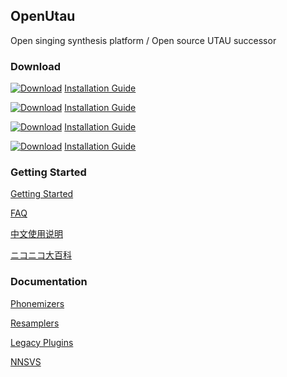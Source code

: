 ## OpenUtau

Open singing synthesis platform / Open source UTAU successor

### Download
[![Download](https://img.shields.io/static/v1?style=for-the-badge&logo=github&label=download&message=windows-x64&labelColor=FF347C&color=4ea6ea)](https://github.com/stakira/OpenUtau/releases/download/OpenUtau-Latest/OpenUtau-win-x64.zip) [Installation Guide](https://github.com/stakira/OpenUtau/wiki/Getting-Started#windows)

[![Download](https://img.shields.io/static/v1?style=for-the-badge&logo=github&label=download&message=windows-x86&labelColor=FF347C&color=4ea6ea)](https://github.com/stakira/OpenUtau/releases/download/OpenUtau-Latest/OpenUtau-win-x86.zip) [Installation Guide](https://github.com/stakira/OpenUtau/wiki/Getting-Started#windows)

[![Download](https://img.shields.io/static/v1?style=for-the-badge&logo=github&label=download&message=macos-x64&labelColor=FF347C&color=4ea6ea)](https://github.com/stakira/OpenUtau/releases/download/OpenUtau-Latest/OpenUtau-osx-x64.dmg) [Installation Guide](https://github.com/stakira/OpenUtau/wiki/Getting-Started#macos)

[![Download](https://img.shields.io/static/v1?style=for-the-badge&logo=github&label=download&message=linux-x64&labelColor=FF347C&color=4ea6ea)](https://github.com/stakira/OpenUtau/releases/download/OpenUtau-Latest/OpenUtau-linux-x64.tar.gz) [Installation Guide](https://github.com/stakira/OpenUtau/wiki/Getting-Started#linux)

### Getting Started

[Getting Started](https://github.com/stakira/OpenUtau/wiki/Getting-Started)

[FAQ](https://github.com/stakira/OpenUtau/wiki/FAQ)

[中文使用说明](https://opensynth.miraheze.org/wiki/OpenUTAU/%E4%BD%BF%E7%94%A8%E6%96%B9%E6%B3%95)

[ニコニコ大百科](https://dic.nicovideo.jp/t/a/openutau)

### Documentation

[Phonemizers](https://github.com/stakira/OpenUtau/wiki/Phonemizers)

[Resamplers](https://github.com/stakira/OpenUtau/wiki/Resamplers)

[Legacy Plugins](https://github.com/stakira/OpenUtau/wiki/Legacy-Plugins)

[NNSVS](https://github.com/stakira/OpenUtau/wiki/Status-of-ENUNU-NNSVS-Support)
